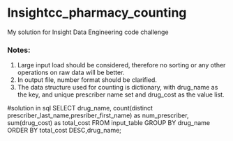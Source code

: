 # Insightcc_pharmacy_counting
My solution for Insight Data Engineering code challenge
### Notes:  
1. Large input load should be considered, therefore no sorting or any other operations on raw data will be better.  
2. In output file, number format should be clarified.  
3. The data structure used for counting is dictionary, with drug_name as the key, and unique prescriber name set and drug_cost as the value list.  


#solution in sql
SELECT drug_name, count(distinct prescriber_last_name,presriber_first_name) as num_prescriber, sum(drug_cost) as total_cost
FROM input_table
GROUP BY drug_name
ORDER BY total_cost DESC,drug_name;
